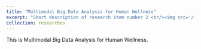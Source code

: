 ```yaml
---
title: "Multimodal Big Data Analysis for Human Wellness"
excerpt: "Short description of research item number 2 <br/><img src='/images/500x300.png'>"
collection: researches
---
```


This is Multimodal Big Data Analysis for Human Wellness. 
